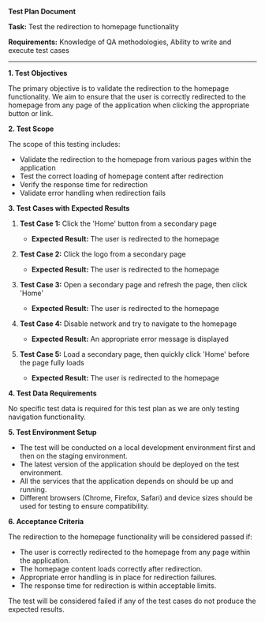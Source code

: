 **Test Plan Document**

**Task:** Test the redirection to homepage functionality

**Requirements:** Knowledge of QA methodologies, Ability to write and execute test cases

---

**1. Test Objectives**

The primary objective is to validate the redirection to the homepage functionality. We aim to ensure that the user is correctly redirected to the homepage from any page of the application when clicking the appropriate button or link.

**2. Test Scope**

The scope of this testing includes:

- Validate the redirection to the homepage from various pages within the application
- Test the correct loading of homepage content after redirection
- Verify the response time for redirection
- Validate error handling when redirection fails

**3. Test Cases with Expected Results**

1. **Test Case 1:** Click the 'Home' button from a secondary page
    - **Expected Result:** The user is redirected to the homepage

2. **Test Case 2:** Click the logo from a secondary page
    - **Expected Result:** The user is redirected to the homepage

3. **Test Case 3:** Open a secondary page and refresh the page, then click 'Home'
    - **Expected Result:** The user is redirected to the homepage

4. **Test Case 4:** Disable network and try to navigate to the homepage
    - **Expected Result:** An appropriate error message is displayed

5. **Test Case 5:** Load a secondary page, then quickly click 'Home' before the page fully loads
    - **Expected Result:** The user is redirected to the homepage

**4. Test Data Requirements**

No specific test data is required for this test plan as we are only testing navigation functionality.

**5. Test Environment Setup**

- The test will be conducted on a local development environment first and then on the staging environment.
- The latest version of the application should be deployed on the test environment.
- All the services that the application depends on should be up and running.
- Different browsers (Chrome, Firefox, Safari) and device sizes should be used for testing to ensure compatibility.

**6. Acceptance Criteria**

The redirection to the homepage functionality will be considered passed if:

- The user is correctly redirected to the homepage from any page within the application.
- The homepage content loads correctly after redirection.
- Appropriate error handling is in place for redirection failures.
- The response time for redirection is within acceptable limits. 

The test will be considered failed if any of the test cases do not produce the expected results.
